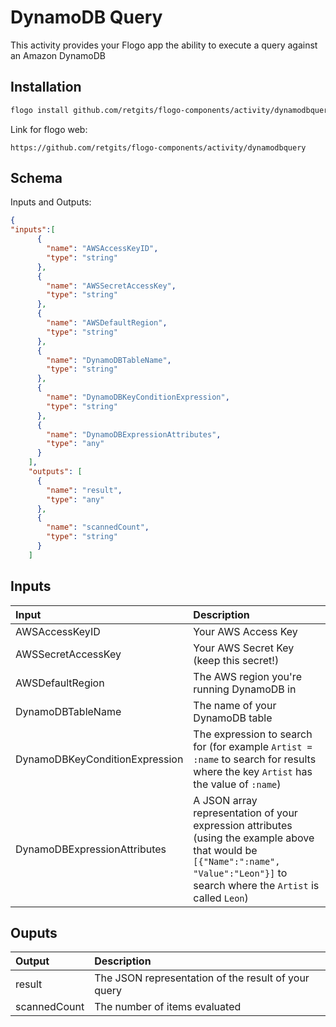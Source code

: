 # DynamoDB Query
This activity provides your Flogo app the ability to execute a query against an Amazon DynamoDB

## Installation

```bash
flogo install github.com/retgits/flogo-components/activity/dynamodbquery
```
Link for flogo web:
```
https://github.com/retgits/flogo-components/activity/dynamodbquery
```

## Schema
Inputs and Outputs:

```json
{
"inputs":[
      {
        "name": "AWSAccessKeyID",
        "type": "string"
      },
      {
        "name": "AWSSecretAccessKey",
        "type": "string"
      },
      {
        "name": "AWSDefaultRegion",
        "type": "string"
      },
      {
        "name": "DynamoDBTableName",
        "type": "string"
      },
      {
        "name": "DynamoDBKeyConditionExpression",
        "type": "string"
      },
      {
        "name": "DynamoDBExpressionAttributes",
        "type": "any"
      }
    ],
    "outputs": [
      {
        "name": "result",
        "type": "any"
      },
      {
        "name": "scannedCount",
        "type": "string"
      }
    ]
```
## Inputs
| Input                          | Description    |
|:-------------------------------|:---------------|
| AWSAccessKeyID                 | Your AWS Access Key                       |
| AWSSecretAccessKey             | Your AWS Secret Key (keep this secret!)   |
| AWSDefaultRegion               | The AWS region you're running DynamoDB in |
| DynamoDBTableName              | The name of your DynamoDB table           |
| DynamoDBKeyConditionExpression | The expression to search for (for example `Artist = :name` to search for results where the key `Artist` has the value of `:name`) |
| DynamoDBExpressionAttributes   | A JSON array representation of your expression attributes (using the example above that would be `[{"Name":":name", "Value":"Leon"}]` to search where the `Artist` is called `Leon`) |  

## Ouputs
| Output       | Description                                         |
|:-------------|:----------------------------------------------------|
| result       | The JSON representation of the result of your query |
| scannedCount | The number of items evaluated                       |